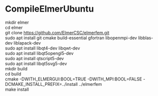 # CompileElmerUbuntu

mkdir elmer  
cd elmer  
git clone https://github.com/ElmerCSC/elmerfem.git  
sudo apt install git cmake build-essential gfortran libopenmpi-dev libblas-dev liblapack-dev  
sudo apt install libqt4-dev libqwt-dev  
sudo apt install libqt5opengl5-dev  
sudo apt install qtscript5-dev  
sudo apt install libqt5svg5-dev  
mkdir build  
cd build  
cmake -DWITH_ELMERGUI:BOOL=TRUE -DWITH_MPI:BOOL=FALSE -DCMAKE_INSTALL_PREFIX=../install ../elmerfem  
make install  
